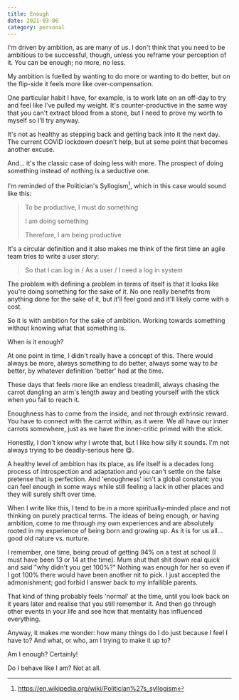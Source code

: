 ```yaml
---
title: Enough
date: 2021-03-06
category: personal
---
```


I'm driven by ambition, as are many of us. I don't think that you need to be ambitious to be successful, though, unless you reframe your perception of it. You can be enough; no more, no less.

My ambition is fuelled by wanting to do more or wanting to do better, but on the flip-side it feels more like over-compensation.

One particular habit I have, for example, is to work late on an off-day to try and feel like I've pulled my weight. It's counter-productive in the same way that you can't extract blood from a stone, but I need to prove my worth to myself so I'll try anyway.

It's not as healthy as stepping back and getting back into it the next day. The current COVID lockdown doesn't help, but at some point that becomes another excuse.

And... it's the classic case of doing less with more. The prospect of doing something instead of nothing is a seductive one.

I'm reminded of the Politician's Syllogism[^1], which in this case would sound like this:

> To be productive, I must do something
>
> I am doing something
>
> Therefore, I am being productive

It's a circular definition and it also makes me think of the first time an agile team tries to write a user story:

> So that I can log in / As a user / I need a log in system

The problem with defining a problem in terms of itself is that it looks like you're doing something for the sake of it. No one really benefits from anything done for the sake of it, but it'll feel good and it'll likely come with a cost.

So it is with ambition for the sake of ambition. Working towards something without knowing what that something is.

When is it enough?

At one point in time, I didn't really have a concept of this. There would always be more, always something to do better, always some way to _be_ better, by whatever definition 'better' had at the time.

These days that feels more like an endless treadmill, always chasing the carrot dangling an arm's length away and beating yourself with the stick when you fail to reach it.

Enoughness has to come from the inside, and not through extrinsic reward. You have to connect with the carrot within, as it were. We all have our inner carrots somewhere, just as we have the inner-critic primed with the stick.

Honestly, I don't know why I wrote that, but I like how silly it sounds. I'm not always trying to be deadly-serious here 😋.

A healthy level of ambition has its place, as life itself is a decades long process of introspection and adaptation and you can't settle on the false pretense that is perfection. And 'enoughness' isn't a global constant: you can feel enough in some ways while still feeling a lack in other places and they will surely shift over time.

When I write like this, I tend to be in a more spiritually-minded place and not thinking on purely practical terms. The ideas of being enough, or having ambition, come to me through my own experiences and are absolutely rooted in my experience of being born and growing up. As it is for us all... good old nature vs. nurture.

I remember, one time, being proud of getting 94% on a test at school (I must have been 13 or 14 at the time). Mum shut that shit down real quick and said "why didn't you get 100%?" Nothing was enough for her so even if I got 100% there would have been another nit to pick. I just accepted the admonishment; god forbid I answer back to my infallible parents.

That kind of thing probably feels 'normal' at the time, until you look back on it years later and realise that you still remember it. And then go through other events in your life and see how that mentality has influenced everything.

Anyway, it makes me wonder: how many things do I do just because I feel I have to? And what, or who, am I trying to make it up to?

Am I enough? Certainly!

Do I behave like I am? Not at all.

[^1]: https://en.wikipedia.org/wiki/Politician%27s_syllogism
